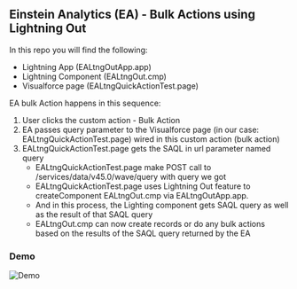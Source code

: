 ## Einstein Analytics (EA) - Bulk Actions using Lightning Out

In this repo you will find the following:

- Lightning App (EALtngOutApp.app)
- Lightning Component (EALtngOut.cmp)
- Visualforce page (EALtngQuickActionTest.page)

EA bulk Action happens in this sequence:

1. User clicks the custom action - Bulk Action 
2. EA passes query parameter to the Visualforce page (in our case: EALtngQuickActionTest.page)  wired in this custom action (bulk action)
3. EALtngQuickActionTest.page gets the SAQL in url parameter named query 
    - EALtngQuickActionTest.page make POST call to /services/data/v45.0/wave/query with query we got
    - EALtngQuickActionTest.page uses Lightning Out feature to createComponent EALtngOut.cmp via EALtngOutApp.app. 
    - And in this process, the Lighting component gets SAQL query as well as the result of that SAQL query
    - EALtngOut.cmp can now create records or do any bulk actions based on the results of the SAQL query returned by the EA


### Demo
![Demo](demo/EA-Bulk-Actions-LtngOut-1.gif)   
